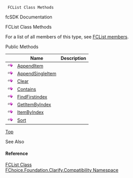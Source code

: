 ﻿     FCList Class Methods                                                   

fcSDK Documentation

FCList Class Methods

For a list of all members of this type, see [FCList members](FChoice.Foundation.Clarify.Compatibility~FChoice.Foundation.Clarify.Compatibility.FCList_members.md).

Public Methods

|   | Name | Description |
| --- | --- | --- |
| ![Public Method](dotnetimages/publicMethod.png) | [AppendItem](FChoice.Foundation.Clarify.Compatibility~FChoice.Foundation.Clarify.Compatibility.FCList~AppendItem.md) |   |
| ![Public Method](dotnetimages/publicMethod.png) | [AppendSingleItem](FChoice.Foundation.Clarify.Compatibility~FChoice.Foundation.Clarify.Compatibility.FCList~AppendSingleItem.md) |   |
| ![Public Method](dotnetimages/publicMethod.png) | [Clear](FChoice.Foundation.Clarify.Compatibility~FChoice.Foundation.Clarify.Compatibility.FCList~Clear.md) |   |
| ![Public Method](dotnetimages/publicMethod.png) | [Contains](FChoice.Foundation.Clarify.Compatibility~FChoice.Foundation.Clarify.Compatibility.FCList~Contains.md) |   |
| ![Public Method](dotnetimages/publicMethod.png) | [FindFirstindex](FChoice.Foundation.Clarify.Compatibility~FChoice.Foundation.Clarify.Compatibility.FCList~FindFirstindex.md) |   |
| ![Public Method](dotnetimages/publicMethod.png) | [GetItemByIndex](FChoice.Foundation.Clarify.Compatibility~FChoice.Foundation.Clarify.Compatibility.FCList~GetItemByIndex.md) |   |
| ![Public Method](dotnetimages/publicMethod.png) | [ItemByIndex](FChoice.Foundation.Clarify.Compatibility~FChoice.Foundation.Clarify.Compatibility.FCList~ItemByIndex.md) |   |
| ![Public Method](dotnetimages/publicMethod.png) | [Sort](FChoice.Foundation.Clarify.Compatibility~FChoice.Foundation.Clarify.Compatibility.FCList~Sort.md) |   |

[Top](#top)

See Also

#### Reference

[FCList Class](FChoice.Foundation.Clarify.Compatibility~FChoice.Foundation.Clarify.Compatibility.FCList.md)  
[FChoice.Foundation.Clarify.Compatibility Namespace](FChoice.Foundation.Clarify.Compatibility~FChoice.Foundation.Clarify.Compatibility_namespace.md)